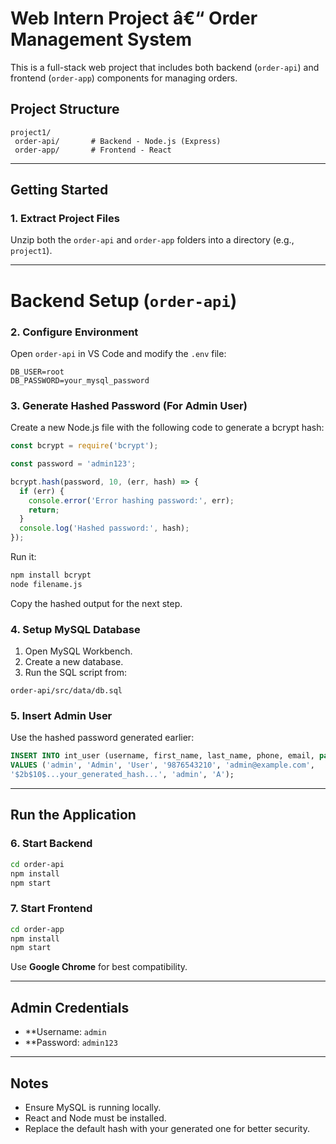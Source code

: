 # Web Intern Project â€“ Order Management System

This is a full-stack web project that includes both backend (`order-api`) and frontend (`order-app`) components for managing orders.

##  Project Structure

```
project1/
 order-api/       # Backend - Node.js (Express)
 order-app/       # Frontend - React
```

---

## Getting Started

### 1. Extract Project Files

Unzip both the `order-api` and `order-app` folders into a directory (e.g., `project1`).

---

# Backend Setup (`order-api`)

### 2. Configure Environment

Open `order-api` in VS Code and modify the `.env` file:

```env
DB_USER=root
DB_PASSWORD=your_mysql_password
```

### 3. Generate Hashed Password (For Admin User)

Create a new Node.js file with the following code to generate a bcrypt hash:

```js
const bcrypt = require('bcrypt');

const password = 'admin123';

bcrypt.hash(password, 10, (err, hash) => {
  if (err) {
    console.error('Error hashing password:', err);
    return;
  }
  console.log('Hashed password:', hash);
});
```

Run it:

```bash
npm install bcrypt
node filename.js
```

Copy the hashed output for the next step.

### 4. Setup MySQL Database

1. Open MySQL Workbench.
2. Create a new database.
3. Run the SQL script from:

```
order-api/src/data/db.sql
```

### 5. Insert Admin User

Use the hashed password generated earlier:

```sql
INSERT INTO int_user (username, first_name, last_name, phone, email, password, role, status)
VALUES ('admin', 'Admin', 'User', '9876543210', 'admin@example.com',
'$2b$10$...your_generated_hash...', 'admin', 'A');
```

---

## Run the Application

### 6. Start Backend

```bash
cd order-api
npm install
npm start
```

### 7. Start Frontend

```bash
cd order-app
npm install
npm start
```

Use **Google Chrome** for best compatibility.

---

## Admin Credentials

- **Username: `admin`  
- **Password: `admin123`

---

## Notes

- Ensure MySQL is running locally.
- React and Node must be installed.
- Replace the default hash with your generated one for better security.